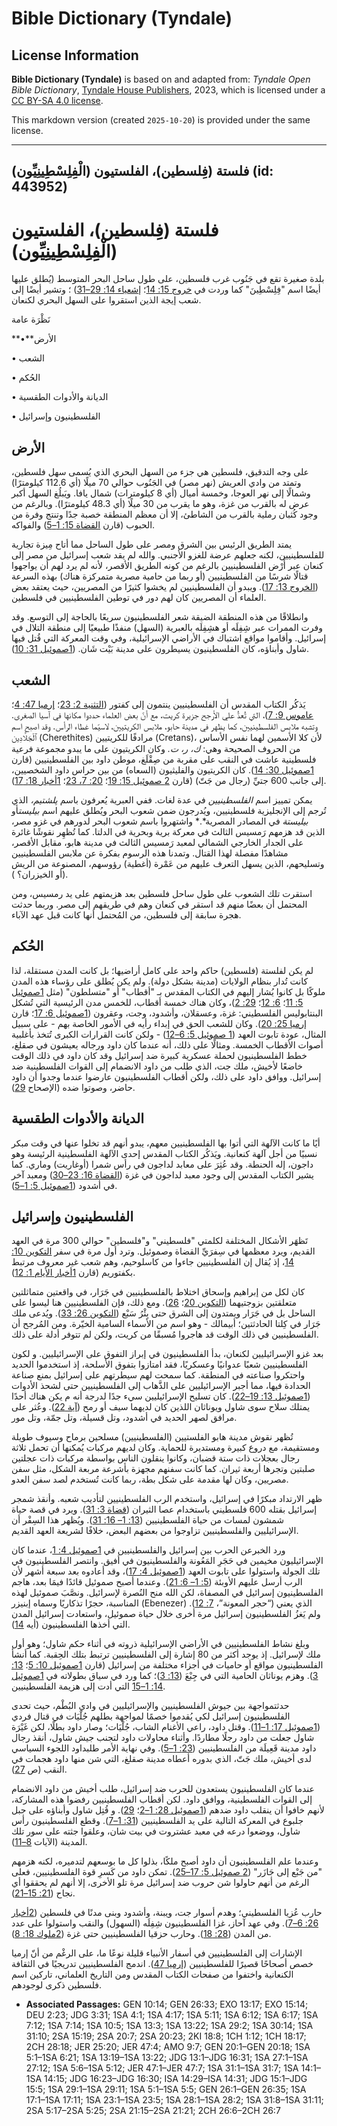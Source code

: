 # Bible Dictionary (Tyndale)

## License Information

**Bible Dictionary (Tyndale)** is based on and adapted from: _Tyndale Open Bible Dictionary_, [Tyndale House Publishers](https://tyndaleopenresources.com/), 2023, which is licensed under a [CC BY-SA 4.0 license](https://creativecommons.org/licenses/by-sa/4.0/legalcode.en).

This markdown version (created `2025-10-20`) is provided under the same license.



--------------------------------

## فلستة (فِلسطين)، الفلستيون (الْفِلِسْطِينِيِّون) (id: 443952)

فلستة (فِلسطين)، الفلستيون (**الْفِلِسْطِينِيِّون)**
====================================================

بلدة صغيرة تقع في جَنُوب غرب فلسطين، على طول ساحل البحر المتوسط (يُطلق عليها أيضًا اسم "فِلِسْطِينَ" كما وردت في [خروج 15: 14](https://ref.ly/Exod15:14)؛ [إشعياء 14: 29–31](https://ref.ly/Isa14:29-Isa14:31)) ؛ وتشير أيضًا إلى شعب إيجة الذين استقروا على السهل البحري لكنعان.

نَظْرَة عامة

**•**الأرض

• الشعب

• الحُكم

• الديانة والأدوات الطقسية

• الفلسطينيون وإسرائيل

الأرض
-----

على وجه التدقيق، فلسطين هي جزء من السهل البحري الذي يُسمى سهل فلسطين، وتمتد من وادي العريش (نهر مصر) في الجَنُوب حوالي 70 ميلًا (أي 112\.6 كيلومترًا) وشمالًا إلى نهر العوجا، وخمسة أميال (أي 8 كيلومترات) شمال يافا. ويَبلُغ السهل أكبر عرض له بالقرب من غزة، وهو ما يقرب من 30 ميلًا (أي 48\.3 كيلومترًا). وبالرغم من وجود كُثبان رملية بالقرب من الشاطئ، إلا أن معظم المنطقة خصبة جدًا وتنتج وفرة من الحبوب (قارن [القضاة 15: 1–5](https://ref.ly/Judg15:1-Judg15:5)) والفواكه.

يمتد الطريق الرئيس بين الشرق ومصر على طول الساحل مما أتاح مِيزة تجارية للفلسطينيين، لكنه جعلهم عرضة للغزو الأجنبي. والله لم يقد شعب إسرائيل من مصر إلى كنعان عبر أَرْض الفلسطينيين بالرغم من كونه الطريق الأقصر، لأنه لم يرد لهم أن يواجهوا قتالًا شرسًا من الفلسطينيين (أو ربما من حامية مصرية متمركزة هناك) بهذه السرعة ([الخروج 13: 17](https://ref.ly/Exod13:17)). ويبدو أن الفلسطينيين لم يخشوا كثيرًا من المصريين، حيث يعتقد بعض العلماء أن المصريين كان لهم دور في توطين الفلسطينيين في فلسطين.

وانطلاقًا من هذه المنطقة الضيقة شعر الفلسطينيون سريعًا بالحاجة إلى التوسع. وقد وفرت الممرات عبر شِفِلَه أو هشِفِلَه بالعبرية (السهل) منفذًا طبيعيًا إلى منطقة التلال في إسرائيل. وأقاموا مواقع اشتباك في الأراضي الإسرائيلية، وفي وقت المعركة التي قُتل فيها شاول وأبناؤه، كان الفلسطينيون يسيطرون على مدينة بَيْت شَان. ([1صموئيل 31: 10](https://ref.ly/1Sam31:10)).

الشعب
-----

يَذكُر الكتاب المقدس أن الفلسطينيين ينتمون إلى كفتور ([التثنية 2: 23](https://ref.ly/Deut2:23)؛ [إرميا 47: 4](https://ref.ly/Jer47:4)؛ [عاموس 9: 7](https://ref.ly/Amos9:7))، التي تُعدُّ علي الأرجح جزيرة كريت، مع أنّ بعض العلماء حددوا مكانها في آسيا الصغرى. وتشبه ملابس الفلسطينيين، كما يظهر في مدينة حابو، ملابس الكريتيين، لاسيّما غطاء الرأس. وقد اصبح اسم ٱلْجَلَّادِين (Cherethites) مرادفًا للكريتيين (Cretans)، لأن كلا الأسمين لهما نفس الأساس من الحروف الصحيحة وهي: *ك، ر،* *ت.* وكان الكريتيون على ما يبدو مجموعة فرعية فلسطينية عاشت في النقب على مقربة من صِقْلَغ، موطن داود بين الفلسطينيين (قارن [1صموئيل 30: 14](https://ref.ly/1Sam30:14)). كان الكريتيون والفليثيون (السعاه) من بين حراس داود الشخصيين، إلى جانب 600 جتيِّ (رجال من جَتّ) (قارن [2 صموئيل 15: 19](https://ref.ly/2Sam15:19)؛ [20: 7، 23](https://ref.ly/2Sam20:7,2Sam20:23)؛ [1أخبار 18: 17](https://ref.ly/1Chr18:17)).

يمكن تمييز اسم *الفلسطينيين* في عدة لغات. ففي العبرية يُعرفون باسم *پلشتيم،* الذي تُرجم إلى الإنجليزية فلسطينيين، ويُدرجون ضمن شعوب البحر ويُطلق عليهم اسم *بيليست*أو *بيليستة* في المصادر المصرية*.* واشتهروا باسم شعوب البحر لدورهم في غزو مصر، الذين قد هزمهم رَمسيس الثالث في معركة برية وبحرية في الدلتا. كما تُظهِر نقوشًا غائرة على الجدار الخارجي الشمالي لمعبد رَمسيس الثالث في مدينة هابو، مقابل الأقصر، مشاهدًا مفصلة لهذا القتال. وتمدنا هذه الرسوم بفكرة عن ملابس الفلسطينيين وتسليحهم، الذين يسهل التعرف عليهم من عَمْرة (أغطية) رؤوسهم، المصنوعة من الريش (أو الخيزران؟ ).

استقرت تلك الشعوب على طول ساحل فلسطين بعد هزيمتهم على يد رمسيس، ومن المحتمل أن بعضًا منهم قد استقر في كنعان وهم في طريقهم إلى مصر. وربما حدثت هجرة سابقة إلى فلسطين، من المُحتمل أنها كانت قبل عهد الآباء.

الحُكم
------

لم يكن لفلستة (فلسطين) حاكم واحد على كامل أراضيها؛ بل كانت المدن مستقلة، لذا كانت تُدار بنظام الولايات (مدينة بشكل دولة). ولم يكن يُطلق على رؤساء هذه المدن ملوكًا بل كانوا يُشار إليهم في الكتاب المقدس بـ "أقطاب" أو "متسلطون" (مثل [1صموئيل 5: 11](https://ref.ly/1Sam5:11)؛ [6: 12](https://ref.ly/1Sam6:12)؛ [29: 2](https://ref.ly/1Sam29:2))، وكان هناك خمسة أقطاب، للخمس مدن الرئيسية التي تُشكل البنتابوليس الفلسطيني: غزة، وعسقلان، وأشدود، وجت، وعقرون ([1صموئيل 6: 17](https://ref.ly/1Sam6:17)؛ قارن [إرميا 25: 20](https://ref.ly/Jer25:20)). وكان للشعب الحق في إبداء رأيه في الأمور الخاصة بهم \- على سبيل المثال، عودة تابوت العهد ([1 صموئيل 5: 6–12](https://ref.ly/1Sam5:6-1Sam5:12)) \- ولكن كانت القرارات الكبرى تُتخذ بأغلبية أصوات الأقطاب الخمسة. ومثالًا على ذلك، أنه عندما كان داود ورجاله يعيشون في صقلغ، خطط الفلسطينيون لحملة عسكرية كبيرة ضد إسرائيل وقد كان داود في ذلك الوقت خاضعًا لأخيش، ملك جت، الذي طلب من داود الانضمام إلى القوات الفلسطينية ضد إسرائيل. ووافق داود على ذلك، ولكن أقطاب الفلسطينيون عارضوا عندما وجدوا أن داود حاضر، وصوتوا ضده (الإصحاح [29](https://ref.ly/1Sam29:1-1Sam29:11)).

الديانة والأدوات الطقسية
------------------------

أيًا ما كانت الآلهة التي أتوا بها الفلسطينيين معهم، يبدو أنهم قد تخلوا عنها في وقت مبكر نسبيًا من أجل آلهة كنعانية. ويَذكُر الكتاب المقدس إحدى الآلهة الفلسطينية الرئيسة وهو داجون، إله الحنطة. وقد عُثِرَ على معابد لداجون في رأس شمرا (أوغاريت) وماري. كما يشير الكتاب المقدس إلى وجود معبد لداجون في غزة ([القضاة 16: 23–30](https://ref.ly/Judg16:23-Judg16:30)) ومعبد آخر في أشدود ([1صموئيل 5: 1–5](https://ref.ly/1Sam5:1-1Sam5:5)).

الفلسطينيون وإسرائيل
--------------------

تَظهَر الأشكال المختلفة لكلمتي "فلسطيني" و"فلسطين" حوالي 300 مرة في العهد القديم، ويرد معظمها في سِفرَيِّ القضاة وصموئيل. وترد أول مرة في سفر [التكوين 10: 14](https://ref.ly/Gen10:14)، إذ يُقال إن الفلسطينيين جاءوا من كاسلوحيم، وهم شعب غير معروف مرتبط بكفتوريم (قارن [1أخبار الأيام 1: 12](https://ref.ly/1Chr1:12)).

كان لكل من إبراهيم وإسحاق اختلاط بالفلسطينيين في جَرَار، في واقعتين متماثلتين متعلقتين بزوجتيهما ([التكوين 20](https://ref.ly/Gen20:1-Gen20:18)؛ [26](https://ref.ly/Gen26:1-Gen26:35)). ومع ذلك، فإن الفلسطينيين هنا ليسوا على الساحل بل في جَرَار ويمتدون إلى الشرق حتى بِئْرُ سَبْع ([التكوين 26: 33](https://ref.ly/Gen26:33)). ويُدعى ملك جَرَار في كِلتا الحادثتين؛ أبيمالك \- وهو اسم من الأسماء السامية الخيّرة. ومن المُرجح أن الفلسطينيين في ذلك الوقت قد هاجروا مُسبقًا من كريت، ولكن لم تتوفر أدلة على ذلك.

بعد غزو الإسرائيليين لكنعان، بدأ الفلسطينيون في إبراز التفوق على الإسرائيليين. و لكون الفلسطينيين شعبًا عدوانيًا وعسكريًا، فقد امتازوا بتفوق الأسلحة، إذ استخدموا الحديد واحتكروا صناعته في المنطقة. كما سمحت لهم سيطرتهم على إسرائيل بمنع صناعة الحدادة فيها، مما أجبر الإسرائيليين على الذَّهاب إلى الفلسطينيين حتى لشحذ الأدوات ([1صموئيل 13: 19–22](https://ref.ly/1Sam13:19-1Sam13:22)). كان تسليح الإسرائيليين سيء جدًا لدرجة أنه م يكن هناك أحدًا يمتلك سلاح سوى شاول ويوناثان اللذين كان لديهما سيف أو رمح ([آية 22](https://ref.ly/1Sam13:22)). وعُثر على مرافق لصهر الحديد في أشدود، وتل قسيلة، وتل جمّة، وتل مور.

تُظهر نقوش مدينة هابو الفلستيين (الفلسطينيين) مسلحين برماح وسيوف طويلة ومستقيمة، مع دروع كبيرة ومستديرة للحماية. وكان لديهم مركبات يُمكنها أن تحمل ثلاثة رجال بعجلات ذات ستة قضبان، وكانوا ينقلون الناس بواسطة مركبات ذات عجلتين صلبتين وتجرها أربعة ثيران. كما كانت سفنهم مجهزة بأشرعة مربعة الشكل، مثل سفن مصريين، وكان لها مقدمة على شكل بطة، ربما كانت تُستخدم لصد سفن العدو.

ظهر الارتداد مبكرًا في إسرائيل، واستخدم الرب الفلسطينيين لتأديب شعبه. وأنقذ شمجر إسرائيل بقتله 600 فلسطيني باستخدام عصا الثيران ([قضاة 3: 31](https://ref.ly/Judg3:31)). ويرد في قصة حياة شمشون لمسات من حياة الفلسطينيين ([13: 1– 16: 31](https://ref.ly/Judg13:1-Judg16:31)). ويُظهر هذا السِفْر أن الإسرائيليين والفلسطينيين تزاوجوا من بعضهم البعض، خلافًا لشريعة العهد القديم.

ورد الخبرعن الحرب بين إسرائيل والفلسطينيين في [1صموئيل 4: 1](https://ref.ly/1Sam4:1)، عندما كان الإسرائيليون مخيمين في حَجَرِ المَعُونة والفلسطينيون في أفيق. وانتصر الفلسطينيون في تلك الجولة واستولوا على تابوت العهد ([1صموئيل 4: 17](https://ref.ly/1Sam4:17))، وقد أعادوه بعد سبعة أشهر لأن الرب أرسل عليهم الأوبئة ([5: 1– 6: 21](https://ref.ly/1Sam5:1-1Sam6:21)). وعندما أصبح صموئيل قائدًا فيمَا بعد، هاجم الفلسطينيون إسرائيل في المصفاة، لكن الله منح النُصرة لإسرائيل. ونصَّبَ صموئيل لهذه المناسبة، حجرًا تذكاريًا وسماه إبنيزر (Ebenezer) الذي يعني (“حجر المعونة”، [7: 12](https://ref.ly/1Sam7:12)). ولم يَغزُ الفلسطينيون إسرائيل مرة أخرى خلال حياة صموئيل، واستعادت إسرائيل المدن التي أخذها الفلسطينيون (أيه [14](https://ref.ly/1Sam7:14)).

وبلغ نشاط الفلسطينيين في الأراضي الإسرائيلية ذروته في أثناء حكم شاول؛ وهو أول ملك لإسرائيل. إذ يوجد أكثر من 80 إشارة إلى الفلسطينيين ترتبط بتلك الحِقبة. كما أنشأ الفلسطينيون مواقع أو حاميات في أجزاء مختلفة من إسرائيل (قارن [1صموئيل 10: 5](https://ref.ly/1Sam10:5)؛ [13: 3](https://ref.ly/1Sam13:3)). وهزم يوناثان الحامية التي في جِبْعَ ([13: 3](https://ref.ly/1Sam13:3))؛ كما ورد في سياق بطولاته في [1صموئيل 14: 1–15](https://ref.ly/1Sam14:1-1Sam14:15) التي أدت إلى هزيمة الفلسطينيين.

حدثتمواجهة بين جيوش الفلسطينيين والإسرائيليين في وادي البُطْم، حيث تحدى الفلسطينيون إسرائيل لكي يُقدموا خصمًا لمواجهة بطلهم جُلْيَات في قتال فردي ([1صموئيل 17: 1–11](https://ref.ly/1Sam17:1-1Sam17:11)). وقتل داود، راعي الأغنام الشاب، جُلْيَات؛ وصار داود بطلًا، لكن غَيْرَة شاول جعلت من داود رجلًا مطاردًا. وأثناء محاولات داود لتجنب جيش شاول، أنقذ رجال داود مدينة قَعِيلَة من الفلسطينيين ([23: 1–5](https://ref.ly/1Sam23:1-1Sam23:5)). وفي نهاية الأمر طلبداود اللجوء السياسي لدى أخيش، ملك جَتّ، الذي بدوره أعطاه مدينة صقلغ، التي شن منها داود هجمات في النقب (ص [27](https://ref.ly/1Sam27:1-1Sam27:12)).

عندما كان الفلسطينيون يستعدون للحرب ضد إسرائيل، طلب أخيش من داود الانضمام إلى القوات الفلسطينية، ووافق داود. لكن أقطاب الفلسطينيين رفضوا هذه المشاركة، لأنهم خافوا أن ينقلب داود ضدهم ([1صموئيل 28: 1–2](https://ref.ly/1Sam28:1-1Sam28:2)؛ [29](https://ref.ly/1Sam29:1-1Sam29:11)). و قُتِل شاول وأبناؤه على جبل جلبوع في المعركة التالية على يد الفلسطينيين ([31: 1–7](https://ref.ly/1Sam31:1-1Sam31:7)). وقطع الفلسطينيون رأس شاول، ووضعوا درعه في معبد عشتروت في بيت شان، وعلقوا جثته على سور تلك المدينة (الآيات [8–11](https://ref.ly/1Sam31:8-1Sam31:11)).

وعندما علم الفلسطينيون أن داود أصبح ملكًا، بذلوا كل ما بوسعهم لتدميره، لكنه هزمهم "من جَبْع إلى جَازَر" ([2 صموئيل 5: 17–25](https://ref.ly/2Sam5:17-2Sam5:25)). تمكن داود من كَسرِ قوة الفلسطينيين، فعلى الرغم من أنهم حاولوا شن حروب ضد إسرائيل مرة تلو الأخرى، إلا أنهم لم يحققوا أي نجاح ([21: 15–21](https://ref.ly/2Sam21:15-2Sam21:21)).

 حارب عُزيا الفلسطيني؛ وهدم أسوار جت، ويبنة، وأشدود وبنى مدنًا في فلسطين ([2أخبار 26: 6–7](https://ref.ly/2Chr26:6-2Chr26:7)). وفي عهد آحاز، غزا الفلسطينيون شِفِلَه (السهول) والنقب واستولوا على عدد من المدن ([28: 18](https://ref.ly/2Chr28:18)). وحارب حزقيا الفلسطينيين حتى غزة ([2ملوك 18: 8](https://ref.ly/2Kgs18:8)).

الإشارات إلى الفلسطينيين في أسفار الأنبياء قليلة نوعًا ما، على الرغْم من أنّ إرميا خصص أصحاحًا قصيرًا للفلسطينيين ([إرميا 47](https://ref.ly/Jer47:1-Jer47:7)). اندمج الفلسطينيين تدريجيًا في الثقافة الكنعانية واختفوا من صفحات الكتاب المقدس ومن التاريخ العلماني، تاركين اسم فلسطين ذكرى لوجودهم.

* **Associated Passages:** GEN 10:14; GEN 26:33; EXO 13:17; EXO 15:14; DEU 2:23; JDG 3:31; 1SA 4:1; 1SA 4:17; 1SA 5:11; 1SA 6:12; 1SA 6:17; 1SA 7:12; 1SA 7:14; 1SA 10:5; 1SA 13:3; 1SA 13:22; 1SA 29:2; 1SA 30:14; 1SA 31:10; 2SA 15:19; 2SA 20:7; 2SA 20:23; 2KI 18:8; 1CH 1:12; 1CH 18:17; 2CH 28:18; JER 25:20; JER 47:4; AMO 9:7; GEN 20:1–GEN 20:18; 1SA 5:1–1SA 6:21; 1SA 13:19–1SA 13:22; JDG 13:1–JDG 16:31; 1SA 27:1–1SA 27:12; 1SA 5:6–1SA 5:12; JER 47:1–JER 47:7; 1SA 31:1–1SA 31:7; 1SA 14:1–1SA 14:15; JDG 16:23–JDG 16:30; ISA 14:29–ISA 14:31; JDG 15:1–JDG 15:5; 1SA 29:1–1SA 29:11; 1SA 5:1–1SA 5:5; GEN 26:1–GEN 26:35; 1SA 17:1–1SA 17:11; 1SA 23:1–1SA 23:5; 1SA 28:1–1SA 28:2; 1SA 31:8–1SA 31:11; 2SA 5:17–2SA 5:25; 2SA 21:15–2SA 21:21; 2CH 26:6–2CH 26:7

